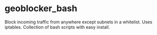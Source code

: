 # geoblocker_bash
Block incoming traffic from anywhere except subnets in a whitelist. Uses iptables. Collection of bash scripts with easy install.
